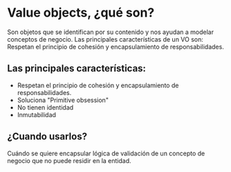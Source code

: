 # Value objects, ¿qué son?
Son objetos que se identifican por su contenido y nos ayudan a modelar conceptos de negocio. Las principales características de un VO son: Respetan el principio de cohesión y encapsulamiento de responsabilidades.

## Las principales características:
- Respetan el principio de cohesión y encapsulamiento de responsabilidades.
- Soluciona "Primitive obsession"
- No tienen identidad
- Inmutabilidad

## ¿Cuando usarlos?
Cuándo se quiere encapsular lógica de validación de un concepto de negocio que no puede residir en la entidad.

## 
